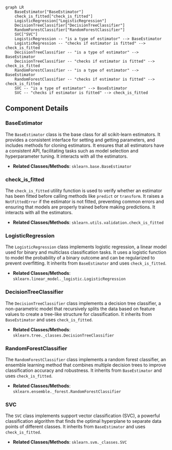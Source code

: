 ```mermaid
graph LR
    BaseEstimator["BaseEstimator"]
    check_is_fitted["check_is_fitted"]
    LogisticRegression["LogisticRegression"]
    DecisionTreeClassifier["DecisionTreeClassifier"]
    RandomForestClassifier["RandomForestClassifier"]
    SVC["SVC"]
    LogisticRegression -- "is a type of estimator" --> BaseEstimator
    LogisticRegression -- "checks if estimator is fitted" --> check_is_fitted
    DecisionTreeClassifier -- "is a type of estimator" --> BaseEstimator
    DecisionTreeClassifier -- "checks if estimator is fitted" --> check_is_fitted
    RandomForestClassifier -- "is a type of estimator" --> BaseEstimator
    RandomForestClassifier -- "checks if estimator is fitted" --> check_is_fitted
    SVC -- "is a type of estimator" --> BaseEstimator
    SVC -- "checks if estimator is fitted" --> check_is_fitted
```

## Component Details

### BaseEstimator
The `BaseEstimator` class is the base class for all scikit-learn estimators. It provides a consistent interface for setting and getting parameters, and includes methods for cloning estimators. It ensures that all estimators have a consistent API, facilitating tasks such as model selection and hyperparameter tuning. It interacts with all the estimators.
- **Related Classes/Methods**: `sklearn.base.BaseEstimator`

### check_is_fitted
The `check_is_fitted` utility function is used to verify whether an estimator has been fitted before calling methods like `predict` or `transform`. It raises a `NotFittedError` if the estimator is not fitted, preventing common errors and ensuring that models are properly trained before making predictions. It interacts with all the estimators.
- **Related Classes/Methods**: `sklearn.utils.validation.check_is_fitted`

### LogisticRegression
The `LogisticRegression` class implements logistic regression, a linear model used for binary and multiclass classification tasks. It uses a logistic function to model the probability of a binary outcome and can be regularized to prevent overfitting. It inherits from `BaseEstimator` and uses `check_is_fitted`.
- **Related Classes/Methods**: `sklearn.linear_model._logistic.LogisticRegression`

### DecisionTreeClassifier
The `DecisionTreeClassifier` class implements a decision tree classifier, a non-parametric model that recursively splits the data based on feature values to create a tree-like structure for classification. It inherits from `BaseEstimator` and uses `check_is_fitted`.
- **Related Classes/Methods**: `sklearn.tree._classes.DecisionTreeClassifier`

### RandomForestClassifier
The `RandomForestClassifier` class implements a random forest classifier, an ensemble learning method that combines multiple decision trees to improve classification accuracy and robustness. It inherits from `BaseEstimator` and uses `check_is_fitted`.
- **Related Classes/Methods**: `sklearn.ensemble._forest.RandomForestClassifier`

### SVC
The `SVC` class implements support vector classification (SVC), a powerful classification algorithm that finds the optimal hyperplane to separate data points of different classes. It inherits from `BaseEstimator` and uses `check_is_fitted`.
- **Related Classes/Methods**: `sklearn.svm._classes.SVC`
